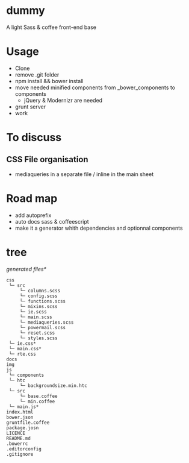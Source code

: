 dummy
=====

A light Sass &amp; coffee front-end base


# Usage

- Clone
- remove .git folder
- npm install && bower install
- move needed minified components from _bower_components to components
  - jQuery & Modernizr are needed
- grunt server
- work


# To discuss

## CSS File organisation
- mediaqueries in a separate file / inline in the main sheet


# Road map
- add autoprefix
- auto docs sass & coffeescript
- make it a generator whith dependencies and optionnal components


# tree

_generated files*_

    css
     └─ src
         └─ columns.scss
         └─ config.scss
         └─ functions.scss
         └─ mixins.scss
         └─ ie.scss
         └─ main.scss
         └─ mediaqueries.scss
         └─ powermail.scss
         └─ reset.scss
         └─ styles.scss
     └─ ie.css*
     └─ main.css*
     └─ rte.css
    docs
    img
    js
     └─ components
     └─ htc
         └─ backgroundsize.min.htc
     └─ src
         └─ base.coffee
         └─ min.coffee
     └─ main.js*
    index.html
    bower.json
    gruntfile.coffee
    package.josn
    LICENCE
    README.md
    .bowerrc
    .editorconfig
    .gitignore
